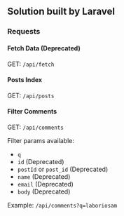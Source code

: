 ## Solution built by Laravel

### Requests

#### Fetch Data (Deprecated)
GET: `/api/fetch`

#### Posts Index
GET: `/api/posts`

#### Filter Comments
GET: `/api/comments`

Filter params available: 
- `q`
- `id` (Deprecated)
- `postId` or `post_id` (Deprecated)
- `name` (Deprecated)
- `email` (Deprecated)
- `body` (Deprecated)

Example: `/api/comments?q=laboriosam`